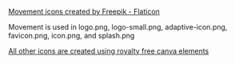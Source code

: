 <a href="https://www.flaticon.com/free-icons/movement" title="movement icons">Movement icons created by Freepik - Flaticon</a>
<p>Movement is used in logo.png, logo-small.png, adaptive-icon.png, favicon.png, icon.png, and splash.png</p>
<p></p>
<a href="canva.com" title="canva icons">All other icons are created using royalty free canva elements</a>

